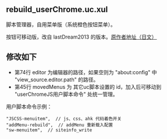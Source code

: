 rebuild_userChrome.uc.xul
-------------------------

脚本管理器，自用菜单版（系统橙色按钮菜单）。

按钮可移动版，改自 lastDream2013 的版本。[原作者地址（日文）](https://github.com/alice0775/userChrome.js/blob/master/rebuild_userChrome.uc.xul)

## 修改如下

 - 第74行 editor 为编辑器的路径，如果空则为 "about:config" 中 "view_source.editor.path" 的路径。
 - 第45行 movedMenus 为 其它uc脚本设置的 id，加入后可移动到 "userChromeJS用户脚本命令" 处统一管理。

用户脚本命令示例：

    "JSCSS-menuitem",  // js、css、ahk 代码着色开关
    "addMenu-rebuild",  // addMenu 重新载入配置
    "sw-menuitem",  // siteinfo_write